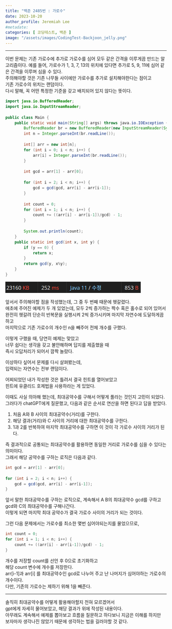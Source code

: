 ```yaml
---
title: "백준 2485번 : 가로수"
date: 2023-10-20
author_profile: Jeremiah Lee
#metadate:
categories: [ 코딩테스트, 백준 ]
image: "/assets/images/CodingTest-Backjoon_jelly.png"
---
```

***

이번 문제는 기존 가로수에 추가로 가로수를 심어 모두 같은 간격을 이루게끔 만드는 알고리즘이다.
예를 들어, 가로수가 1, 3, 7, 13의 위치에 있다면 추가로 5, 9, 11에 심어 같은 간격을 이루며 심을 수 있다.   
주의해야할 것은 기존 나무들 사이에만 가로수를 추가로 설치해야한다는 점이고   
기존 가로수의 위치는 랜덤이다.   
다시 말해, 꼭 어떤 특정한 기준을 갖고 배치되어 있지 않다는 뜻이다.

```java
import java.io.BufferedReader;
import java.io.InputStreamReader;

public class Main {
    public static void main(String[] args) throws java.io.IOException {
        BufferedReader br = new BufferedReader(new InputStreamReader(System.in));
        int n = Integer.parseInt(br.readLine());

        int[] arr = new int[n];
        for (int i = 0; i < n; i++) {
            arr[i] = Integer.parseInt(br.readLine());
        }

        int gcd = arr[1] - arr[0];

        for (int i = 2; i < n; i++) {
            gcd = gcd(gcd, arr[i] - arr[i-1]);
        }

        int count = 0;
        for (int i = 1; i < n; i++) {
            count += ((arr[i] - arr[i-1])/gcd) - 1;
        }

        System.out.println(count);
    }
    public static int gcd(int x, int y) {
        if (y == 0) {
            return x;
        }
        return gcd(y, x%y);
    }
}
```
![](/assets/images/CT_BJ_LOG/BJ_2485.png)

앞서서 주의해야할 점을 작성했는데, 그 중 두 번째 때문에 헷갈렸다.   
애초에 주어진 예제가 두 개 있었는데, 모두 2씩 증가하는 짝수 혹은 홀수로 되어 있어서   
완전히 헷갈려 단순히 반복문을 실행시켜 2씩 증가시키며 마지막 자연수에 도달하게끔 하고   
마지막으로 기존 가로수의 개수인 n을 빼주어 전체 개수를 구했다.   

이렇게 구했을 때, 당연히 예제는 맞았고   
너무 쉽다는 생각을 갖고 불안해하며 답지를 제출했을 때   
즉시 오답처리가 되어서 깜짝 놀랐다.   

이상하다 싶어서 문제를 다시 살펴봤는데,   
입력되는 자연수는 전부 랜덤이다.   

어찌되었던 내가 작성한 것은 틀려서 결국 힌트를 열어보았고   
힌트에 유클리드 호제법을 사용하라는 게 있었다.

이때도 사실 의아해 했는데, 최대공약수를 구해서 어떻게 풀라는 것인지 고민이 되었다.   
그러다가 chatGPT에게 질문했고, 다음과 같은 순서로 연산을 하면 된다고 답을 받았다.

1. 처음 A와 B 사이의 최대공약수(거리)를 구한다.
2. 해당 결과(거리)와 C 사이의 거리에 대한 최대공약수를 구한다.
3. 1과 2를 반복하여 마지막 최대공약수를 구하면 이 것이 각 가로수 사이의 거리가 된다.

즉 결과적으로 공통되는 최대공약수를 활용하면 동일한 거리로 가로수를 심을 수 있다는 의미이다.   
그래서 해당 공약수를 구하는 로직은 다음과 같다.

```java
int gcd = arr[1] - arr[0];

for (int i = 2; i < n; i++) {
    gcd = gcd(gcd, arr[i] - arr[i-1]);
}
```

앞서 말한 최대공약수를 구하는 로직으로, 계속해서 A B의 최대공약수 gcd를 구하고 gcd와 C의 최대공약수를 구해나간다.    
이렇게 되면 마지막 최대 공약수가 결국 가로수 사이의 거리가 되는 것이다.

그런 다음 문제에서는 가로수를 최소한 몇번 심어야되는지를 물었으므로,

```java
int count = 0;
for (int i = 1; i < n; i++) {
    count += ((arr[i] - arr[i-1])/gcd) - 1;
}
```

개수를 저장할 count를 선언 후 0으로 초기화하고      
해당 count 변수에 개수를 저장한다.   
arr[i-1]과 arr[i] 를 최대공약수인 gcd로 나누어 주고 난 나머지가 심어야하는 가로수의 개수이다.   
다만, 기존의 가로수는 제하기 위해 1을 빼준다.   

***

솔직히 최대공약수를 어떻게 활용해야할지 전혀 모르겠어서   
gpt에게 자세히 물어보았고, 해당 결과가 위에 작성된 내용이다.   
아무래도 계속해서 예제를 뽑아보고 흐름을 질문하고 하다보니 지금은 이해를 하지만   
보자마자 생각나진 않았기 때문에 생각하는 법을 길러야할 것 같다.